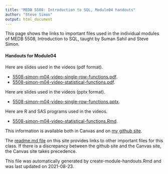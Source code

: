 ```yaml
---
title: "MEDB 5508: Introduction to SQL, Module04 handouts"
author: "Steve Simon"
output: html_document
---
```


<!--This file was first created on 2021-08-23.-->

This page shows the links to important files used in the individual modules of MEDB 5508, Introduction to SQL, taught by Suman Sahil and Steve Simon. 

#### Handouts for Module04

<!--resources-slides-1-->


Here are slides used in the videos (pdf format).

+ [5508-simon-m04-video-single-row-functions.pdf][m04-video-single-row-functions.pdf].
+ [5508-simon-m04-video-statistical-functions.pdf][m04-video-statistical-functions.pdf].

Here are slides used in the videos (pptx format).

+ [5508-simon-m04-video-single-row-functions.pptx][m04-video-single-row-functions.pptx].

Here are R and SAS programs used in the videos.

+ [5508-simon-m04-video-statistical-functions.Rmd][m04-video-statistical-functions.Rmd].

<!---my git--->
This information is available both in Canvas and on [my github site][thisf].

The [readme.md file][mygit] on this site provides links to other important files for this class. If there is a discrepancy between the github site and the Canvas site, the Canvas site takes precedence.

This file was automatically generated by create-module-handouts.Rmd and was last updated on 2021-08-23.

[thisf]: https://github.com/pmean/introduction-to-sql/blob/master/modules/5508-04-handouts.md
[mygit]: https://github.com/pmean/introduction-to-sql/blob/master/README.md
<!---my git--->

<!---pdf_v--->
[m04-video-single-row-functions.pdf]: https://github.com/pmean/introduction-to-sql/blob/master/results/5508-simon-m04-video-single-row-functions.pdf
[m04-video-statistical-functions.pdf]: https://github.com/pmean/introduction-to-sql/blob/master/results/5508-simon-m04-video-statistical-functions.pdf

<!---ppt_v--->
[m04-video-single-row-functions.pptx]: https://github.com/pmean/introduction-to-sql/blob/master/results/5508-simon-m04-video-single-row-functions.pptx

<!---vlist--->
[m04-video-statistical-functions.Rmd]: https://github.com/pmean/introduction-to-sql/blob/master/src/5508-simon-m04-video-statistical-functions.Rmd



